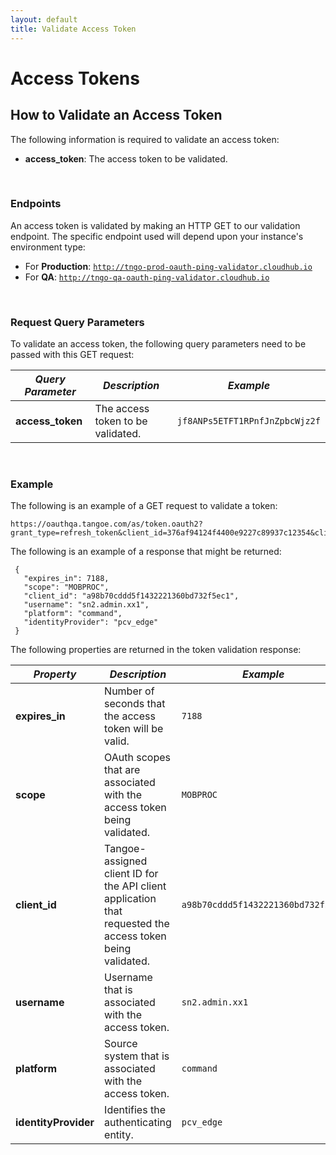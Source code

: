 ```yaml
---
layout: default
title: Validate Access Token
---
```


# Access Tokens


## How to Validate an Access Token


The following information is required to validate an access token: 

* **access_token**: The access token to be validated.

<br>

### Endpoints 
An access token is validated by making an HTTP GET to our validation endpoint. The specific endpoint used will depend upon your instance's environment type:

* For **Production**: <code>http://tngo-prod-oauth-ping-validator.cloudhub.io</code>
* For **QA**: <code>http://tngo-qa-oauth-ping-validator.cloudhub.io</code>
 
<br>

### Request Query Parameters 
To validate an access token, the following query parameters need to be passed with this GET request: 
 
| ***Query Parameter*** | ***Description*** | ***Example*** |
| --- | --- | --- |
| **access_token** | The access token to be validated. | <code>jf8ANPs5ETFT1RPnfJnZpbcWjz2f</code> |

<br>

### Example 
The following is an example of a GET request to validate a token: 

```
https://oauthqa.tangoe.com/as/token.oauth2?grant_type=refresh_token&client_id=376af94124f4400e9227c89937c12354&client_secret=81f40d2777ea4a41A992535F17AC92EC&scope=MOBPROC&refresh_token=a9AhNvcffquYkV4bSw0O6gt4gKZRvTUGR2lfR8nJf4 
```

The following is an example of a response that might be returned: 

```
 { 
   "expires_in": 7188, 
   "scope": "MOBPROC", 
   "client_id": "a98b70cddd5f1432221360bd732f5ec1", 
   "username": "sn2.admin.xx1", 
   "platform": "command", 
   "identityProvider": "pcv_edge" 
 } 
```

The following properties are returned in the token validation response: 

| ***Property*** | ***Description*** | ***Example*** |
| --- | --- | --- |
| **expires_in** | Number of seconds that the access token will be valid. | <code>7188</code> |
| **scope** | OAuth scopes that are associated with the access token being validated. | <code>MOBPROC</code> |
| **client_id** | Tangoe-assigned client ID for the API client application that requested the access token being validated. | <code>a98b70cddd5f1432221360bd732f5ec1</code> |
| **username** | Username that is associated with the access token. | <code>sn2.admin.xx1</code> |
| **platform** | Source system that is associated with the access token. | <code>command</code> |
| **identityProvider** | Identifies the authenticating entity. | <code>pcv_edge</code> |

